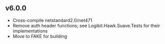 ## v6.0.0
* Cross-compile netstandard2.0/net471
* Remove auth header functions; see Logibit.Hawk.Suave.Tests for their implementations
* Move to FAKE for building
